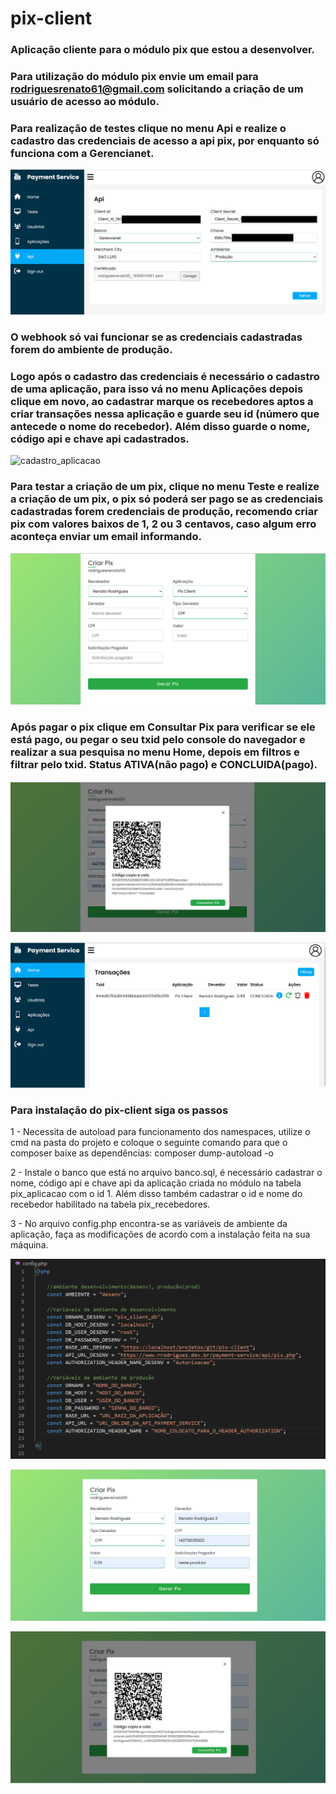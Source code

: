 # pix-client
### Aplicação cliente para o módulo pix que estou a desenvolver.

### Para utilização do módulo pix envie um email para rodriguesrenato61@gmail.com solicitando a criação de um usuário de acesso ao módulo.
### Para realização de testes clique no menu Api e realize o cadastro das credenciais de acesso a api pix, por enquanto só funciona com a Gerencianet.

![credenciais](https://github.com/rodriguesrenato61/pix-client/blob/main/prints/tela_credenciais.png)

### O webhook só vai funcionar se as credenciais cadastradas forem do ambiente de produção.
### Logo após o cadastro das credenciais é necessário o cadastro de uma aplicação, para isso vá no menu Aplicações depois clique em novo, ao cadastrar marque os recebedores aptos a criar transações nessa aplicação e guarde seu id (número que antecede o nome do recebedor). Além disso guarde o nome, código api e chave api cadastrados.

![cadastro_aplicacao](https://github.com/rodriguesrenato61/pix-client/blob/main/prints/cadastro_aplicacao.png)

### Para testar a criação de um pix, clique no menu Teste e realize a criação de um pix, o pix só poderá ser pago se as credenciais cadastradas forem credenciais de produção, recomendo criar pix com valores baixos de 1, 2 ou 3 centavos, caso algum erro aconteça enviar um email informando.

![cria_pix_teste](https://github.com/rodriguesrenato61/pix-client/blob/main/prints/cria_pix_teste.png)

### Após pagar o pix clique em Consultar Pix para verificar se ele está pago, ou pegar o seu txid pelo console do navegador e realizar a sua pesquisa no menu Home, depois em filtros e filtrar pelo txid. Status ATIVA(não pago) e CONCLUIDA(pago).

![cria_pix_teste_2](https://github.com/rodriguesrenato61/pix-client/blob/main/prints/cria_pix_teste_2.png)

![transacoes](https://github.com/rodriguesrenato61/pix-client/blob/main/prints/transacoes.png)

### Para instalação do pix-client siga os passos

1 - Necessita de autoload para funcionamento dos namespaces, utilize o cmd na pasta do projeto e coloque o seguinte comando para que o composer baixe as dependências: composer dump-autoload -o

2 - Instale o banco que está no arquivo banco.sql, é necessário cadastrar o nome, código api e chave api da aplicação criada no módulo na tabela pix_aplicacao com o id 1. Além disso também cadastrar o id e nome do recebedor habilitado na tabela pix_recebedores.  

3 - No arquivo config.php encontra-se as variáveis de ambiente da aplicação, faça as modificações de acordo com a instalação feita na sua máquina.

![config](https://github.com/rodriguesrenato61/pix-client/blob/main/prints/config.png)

![cria_pix_1](https://github.com/rodriguesrenato61/pix-client/blob/main/prints/cria-pix_1.png)

![cria_pix_2](https://github.com/rodriguesrenato61/pix-client/blob/main/prints/cria_pix_2.png)


